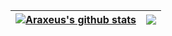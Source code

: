 | <a href="#"><img align="center" src="https://github-readme-stats-araxeus.vercel.app/api?username=Araxeus&count_private=true&show_icons=true&theme=radical&include_all_commits=true&hide_border=true" alt="Araxeus's github stats" /></a> | <a href="#"><img align="center" src="https://github-readme-stats-araxeus.vercel.app/api/top-langs/?username=Araxeus&exclude_repo=Arax,github-slideshow,vscodium,Obsidian-Vault,electron-builder,cli-progress,node-notifier,custom-electron-titlebar,chromecast-api,github-readme-stats,nopy,peru&theme=radical&layout=compact&hide_border=true" /></a> |
| ------------- | ------------- |
